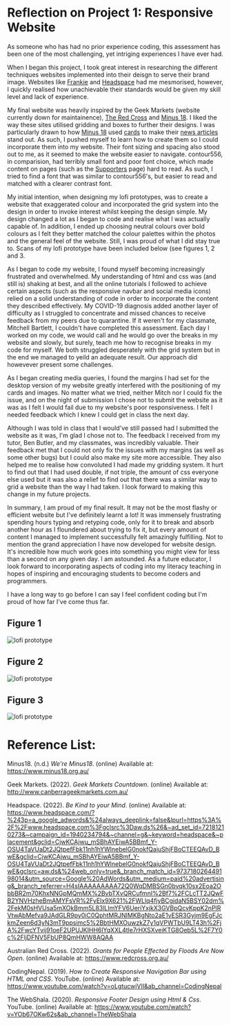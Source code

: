 # **Reflection on Project 1: Responsive Website** #

As someone who has had no prior experience coding, this assessment has been one of the most challenging, yet intriging experiences I have ever had. 

When I began this project, I took great interest in researching the different techniques websites implemented into their deisgn to serve their brand image. Websites like [Frankie](https://www.frankie.com.au/) and [Headspace](https://www.headspace.com/?%243p=a_google_adwords&%24always_deeplink=false&lpurl=https%3A%2F%2Fwww.headspace.com%3Fgclsrc%3Daw.ds%26&~ad_set_id=72181210273&~campaign_id=1940234794&~channel=g&~keyword=headspace&~placement&gclid=Cj0KCQjwmPSSBhCNARIsAH3cYga5nELw15RfSCqdVtF9YLoEJ0vFjfOF5g9JUbSrDvFavTXBZqwS1TQaAoIFEALw_wcB&gclid=Cj0KCQjwmPSSBhCNARIsAH3cYga5nELw15RfSCqdVtF9YLoEJ0vFjfOF5g9JUbSrDvFavTXBZqwS1TQaAoIFEALw_wcB&gclsrc=aw.ds&%24web_only=true&_branch_match_id=973718026449198014&utm_source=Google%20AdWords&utm_medium=paid%20advertising&_branch_referrer=H4sIAAAAAAAAA72QXW%2BCMBSGf025Gx8tDllCFkTIdGab4pa5G3Jsa1ErrZTZ%2BO8HXvgTlpybc568eU7euuu0efK8mgMzGih%2FsHzrgtau3DdHj3ugzWwcK%2FPGts8Ih0QnUAmlhOQVMKtaZpz%2BDNLC1VSMcz3kkh1Iwx2pf1uZ1IMCkRThoh9rrXuXuVSdECkElaaliEzBuswg%2FOigKAdWGd5Ve5ZEOBgHOPBxRAZA4aRhL5oBBXHoYxJGcXgjNTQNl4kYliO%2FDu8ld5nTa%2FpIdvBfs%2BXBnj7KclJnb%2BlqZtIXQjcCRk2%2BsMFotSuzM%2FvqinizUPncvxSH3XsxEvH8c1u200sBl%2FX35Odsy2C9hFTNijxd2MrSyT8p%2BrKSW1V%2FCUjCvL4BAAA%3D) had me mesmorised, however, I quickly realised how unachievable their standards would be given my skill level and lack of experience. 

My final website was heavily inspired by the Geek Markets (website currently down for maintainence), [The Red Cross](https://www.redcross.org.au/) and [Minus 18](https://www.minus18.org.au/). I liked the way these sites utilised gridding and boxes to further their designs. I was particularly drawn to how [Minus 18](https://www.minus18.org.au/) used [cards](https://www.w3schools.com/howto/howto_css_cards.asp) to make their [news articles](https://www.minus18.org.au/articles) stand out. As such, I pushed myself to learn how to create them so I could incorporate them into my website. Their font sizing and spacing also stood out to me, as it seemed to make the website easier to navigate. contour556, in comparision, had terribly small font and poor font choice, which made content on pages (such as the [Supporters](https://webcache.googleusercontent.com/search?q=cache:sT8rPPtMbDIJ:https://www.contour556.com.au/supporters-1+&cd=2&hl=en&ct=clnk&gl=au) page) hard to read. As such, I tried to find a font that was similar to contour556's, but easier to read and matched with a clearer contrast font.  

My initial intention, when designing my lofi prototypes, was to create a website that exaggerated colour and incorporated the grid system into the design in order to invoke interest whilst keeping the design simple. My design changed a lot as I began to code and realise what I was actually capable of. In addition, I ended up choosing neutral colours over bold colours as I felt they better matched the colour palettes within the photos and the general feel of the website. Still, I was proud of what I did stay true to. Scans of my lofi prototype have been included below (see figures 1, 2 and 3. 

As I began to code my website, I found myself becoming increasingly frustrated and overwhelmed. My understanding of html and css was (and still is) shaking at best, and all the online tutorials I followed to achieve certain aspects (such as the responsive navbar and social media icons) relied on a solid understanding of code in order to incorporate the content they described effectively. My COVID-19 diagnosis added another layer of difficulty as I struggled to concentrate and missed chances to receive feedback from my peers due to quarantine. If it weren't for my classmate, Mitchell Bartlett, I couldn't have completed this assessment. Each day I worked on my code, we would call and he would go over the breaks in my website and slowly, but surely, teach me how to recognise breaks in my code for myself. We both struggled desperately with the grid system but in the end we managed to yeild an adequate result. Our approach did howevever present some challenges. 

As I began creating media queries, I found the margins I had set for the desktop version of my website greatly interfered with the positioning of my cards and images. No matter what we tried, neither Mitch nor I could fix the issue, and on the night of submission I chose not to submit the website as it was as I felt I would fail due to my website's poor responsiveness. I felt I needed feedback which I knew I could get in class the next day. 

Although I was told in class that I would've still passed had I submitted the website as it was, I'm glad I chose not to. The feedback I received from my tutor, Ben Butler, and my classmates, was incredibly valuable. Their feedback met that I could not only fix the issues with my margins (as well as some other bugs) but I could also make my site more accessible. They also helped me to realise how convoluted I had made my gridding system. It hurt to find out that I had used double, if not triple, the amount of css everyone else used but it was also a relief to find out that there was a similar way to grid a website than the way I had taken. I look forward to making this change in my future projects.

In summary, I am proud of my final result. It may not be the most flashy or efficient website but I've definitely learnt a lot! It was immensely frustrating spending hours typing and retyping code, only for it to break and absorb another hour as I floundered about trying to fix it, but every amount of content I managed to implement successfully felt amazingly fulfilling. Not to mention the grand appreciation I have now developed for website design. It's incredible how much work goes into something you might view for less than a second on any given day. I am astounded. As a future educator, I look forward to incorporating aspects of coding into my literacy teaching in hopes of inspiring and encouraging students to become coders and programmers. 

I have a long way to go before I can say I feel confident coding but I'm proud of how far I've come thus far. 


## Figure 1 ##
![lofi prototype](assets/images/lofi-prototype.jpeg)

## Figure 2 ##
![lofi prototype](assets/images/lofi-prototype-2.jpeg)

## Figure 3 ##
![lofi prototype](assets/images/lofi-prototype-3.jpeg)


# **Reference List:** #
 Minus18. (n.d.) *We're Minus18*. (online) Available at: <https://www.minus18.org.au/>
 
 Geek Markets. (2022). *Geek Markets Countdown*. (online) Available at: <http://www.canberrageekmarkets.com.au/>
 
 Headspace. (2022). *Be Kind to your Mind*. (online) Available at: <https://www.headspace.com/?%243p=a_google_adwords&%24always_deeplink=false&lpurl=https%3A%2F%2Fwww.headspace.com%3Fgclsrc%3Daw.ds%26&~ad_set_id=72181210273&~campaign_id=1940234794&~channel=g&~keyword=headspace&~placement&gclid=CjwKCAjwu_mSBhAYEiwA5BBmf_Y-OSU4TaVUaDt2JQtpefFbk11nh1hYWlnebelG0nokfQajuShjFBoCTEEQAvD_BwE&gclid=CjwKCAjwu_mSBhAYEiwA5BBmf_Y-OSU4TaVUaDt2JQtpefFbk11nh1hYWlnebelG0nokfQajuShjFBoCTEEQAvD_BwE&gclsrc=aw.ds&%24web_only=true&_branch_match_id=973718026449198014&utm_source=Google%20AdWords&utm_medium=paid%20advertising&_branch_referrer=H4sIAAAAAAAAA72Q0WqDMBSGn0bvqk10sx2Eoa2ObbBR2m70KhxNNGpMQmMX%2BvbTXvQRCufmnI%2Bf7%2FCLcTT2JQwFB2YNVHzheBmAMYFsVR%2FyEIx9X621%2FWLlq4fjyBCgjdaN5BSY02dm%2FekM0sHVUsa5mXOkBmm5L83lLImYFV6UeriYxjkX3GVBpQcvKppK2nPlRVtwAbMefva9JAdGLR9py0iC0QphtMRJNIMKBgNto2aE1vESR3Gyjm9EgFJckmZeen6d3yN3mT9ppsimc5%2BbtHMXOuwzkZ7y1qVPWTbU9LT43h%2FjA%2FwcYTvij91oeF2UPUJKIHH6lYqXXL4tle7rHXSXveiKTG8Oeb5L%2F7Y0c%2FljDFNV5FbUP8QmHWW8AQAA>
 
 Australian Red Cross. (2022). *Grants for People Effected by Floods Are Now Open*. (online) Available at: <https://www.redcross.org.au/>
 
 CodingNepal. (2019). *How to Create Responsive Navigation Bar using HTML and CSS*. YouTube. (online) Available at: <https://www.youtube.com/watch?v=oLgtucwjVII&ab_channel=CodingNepal>
 
 The WebShala. (2020). *Responsive Footer Design using Html & Css*. YouTube. (online) Available at: <https://www.youtube.com/watch?v=YOb67OKw62s&ab_channel=TheWebShala>

